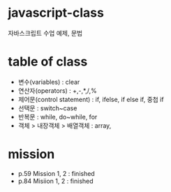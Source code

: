 # javascript-class
자바스크립트 수업 예제, 문법

# table of class
- 변수(variables) : clear
- 연산자(operators) : +,-,*,/,%
- 제어문(control statement) : if, ifelse, if else if, 중첩 if
- 선택문 : switch~case
- 반복문 : while, do~while, for
- 객체 > 내장객체 > 배열객체 : array,


# mission
- p.59 Mission 1, 2 : finished
- p.84 Misiion 1, 2 : finished
